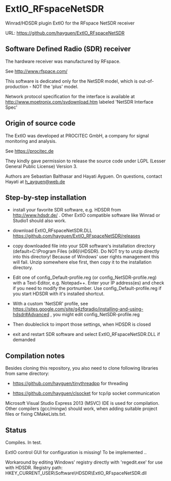 # ExtIO_RFspaceNetSDR
Winrad/HDSDR plugin ExtIO for the RFspace NetSDR receiver

URL: https://github.com/hayguen/ExtIO_RFspaceNetSDR

## Software Defined Radio (SDR) receiver

The hardware receiver was manufactured by RFspace.

See http://www.rfspace.com/

This software is dedicated only for the NetSDR model, which is out-of-production - NOT the 'plus' model.

Network protocol specification for the interface is available at
http://www.moetronix.com/svdownload.htm
labeled 'NetSDR Interface Spec'


## Origin of source code

The ExtIO was developed at PROCITEC GmbH,
a company for signal monitoring and analysis.

See https://procitec.de

They kindly gave permission to release the source code under LGPL (Lesser General Public License) Version 3.

Authors are Sebastian Balthasar and Hayati Ayguen. On questions, contact Hayati at h_ayguen@web.de


## Step-by-step installation

* install your favorite SDR software, e.g. HDSDR from http://www.hdsdr.de/ .
Other ExtIO compatible software like Winrad or Studio1 should also work.

* download ExtIO_RFspaceNetSDR.DLL https://github.com/hayguen/ExtIO_RFspaceNetSDR/releases

* copy downloaded file into your SDR software's installation directory (default=C:\Program Files (x86)\HDSDR).
Do NOT try to unzip directly into this directory! Because of Windows' user rights management this will fail. Unzip somewhere else first, then copy it to the installation directory.

* Edit one of config_Default-profile.reg (or config_NetSDR-profile.reg) with a Text-Editor,
e.g. Notepad++. Enter your IP address(es) and check if you need to modify the portnumber.
Use config_Default-profile.reg if you start HDSDR with it's installed shortcut.

* With a custom 'NetSDR' profile,
see https://sites.google.com/site/g4zfqradio/installing-and-using-hdsdr#Advanced ,
you might edit config_NetSDR-profile.reg

* Then doubleclick to import those settings, when HDSDR is closed

* exit and restart SDR software and select ExtIO_RFspaceNetSDR.DLL if demanded


## Compilation notes

Besides cloning this repository, you also need to clone following libraries from same directory:

* https://github.com/hayguen/tinythreadpp  for threading

* https://github.com/hayguen/clsocket  for tcp/ip socket communication

Microsoft Visual Studio Express 2013 (MSVC) IDE is used for compilation.
Other compilers (gcc/mingw) should work, when adding suitable project files or fixing CMakeLists.txt.


## Status

Compiles. In test.

ExtIO control GUI for configuration is missing! To be implemented ..

Workaround by editing Windows' registry directly with 'regedit.exe' for use with HDSDR.
 Registry path: HKEY_CURRENT_USER\Software\HDSDR\ExtIO_RFspaceNetSDR.dll

